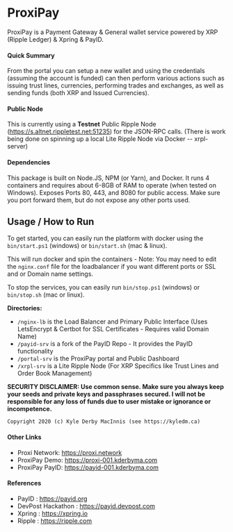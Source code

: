 # ProxiPay
ProxiPay is a Payment Gateway &amp; General wallet service powered by XRP (Ripple Ledger) &amp; Xpring &amp; PayID.

#### Quick Summary

From the portal you can setup a new wallet and using the credentials (assuming the account is funded) can then perform various actions such as issuing trust lines, currencies, performing trades and exchanges, as well as sending funds (both XRP and Issued Currencies).

#### Public Node 
This is currently using a **Testnet** Public Ripple Node (https://s.altnet.rippletest.net:51235) for the JSON-RPC calls. (There is work being done on spinning up a local Lite Ripple Node via Docker -- xrpl-server)

#### Dependencies
This package is built on Node.JS, NPM (or Yarn), and Docker. It runs 4 containers and requires about 6-8GB of RAM to operate (when tested on Windows). Exposes Ports 80, 443, and 8080 for public access. Make sure you port forward them, but do not expose any other ports used.

## Usage / How to Run

To get started, you can easily run the platform with docker using the `bin/start.ps1` (windows) or `bin/start.sh` (mac & linux).

This will run docker and spin the containers - Note: You may need to edit the `nginx.conf` file for the loadbalancer if you want different ports or SSL and or Domain name settings.

To stop the services, you can easily run `bin/stop.ps1` (windows) or `bin/stop.sh` (mac or linux).

**Directories:**

- `/nginx-lb` is the Load Balancer and Primary Public Interface (Uses LetsEncrypt &amp; Certbot for SSL Certificates - Requires valid Domain Name)
- `/payid-srv` is a fork of the PayID Repo - It provides the PayID functionality
- `/portal-srv` is the ProxiPay portal and Public Dashboard
- `/xrpl-srv` is a Lite Ripple Node (For XRP Specifics like Trust Lines and Order Book Management)


**SECURITY DISCLAIMER: Use common sense. Make sure you always keep your seeds and private keys and passphrases secured. I will not be responsible for any loss of funds due to user mistake or ignorance or incompetence.**

    Copyright 2020 (c) Kyle Derby MacInnis (see https://kyledm.ca)



#### Other Links

* Proxi Network: https://proxi.network
* ProxiPay Demo: https://proxi-001.kderbyma.com
* ProxiPay PayID: https://payid-001.kderbyma.com

#### References

* PayID : https://payid.org
* DevPost Hackathon : https://payid.devpost.com
* Xpring : https://xpring.io
* Ripple : https://ripple.com